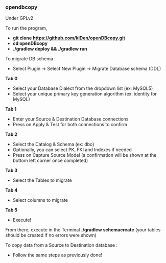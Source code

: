 ### opendbcopy

Under GPLv2

To run the program, 
- **git clone https://github.com/klDen/openDBcopy.git**
- **cd openDBcopy**
- **./gradlew deploy && ./gradlew run**

To migrate DB schema :

- Select Plugin -> Select New Plugin -> Migrate Database schema (DDL)

**Tab 0**
- Select your Database Dialect from the dropdown list (ex: MySQL5)
- Select your unique primary key generation algorithm (ex: identity for MySQL)

**Tab 1**
- Enter your Source & Destination Database connections 
- Press on Apply & Test for both connections to confirm

**Tab 2**
- Select the Catalog & Schema (ex: dbo)
- Optionally, you can select PK, FKI and Indexes if needed
- Press on Capture Source Model (a confirmation will be shown at the bottom left corner once completed)

**Tab 3**
- Select the Tables to migrate

**Tab 4**
- Select columns to migrate

**Tab 5**
- Execute!

From there, execute in the Terminal **./gradlew schemacreate** (your tables should be created if no errors were shown)

To copy data from a Source to Destination database :

- Follow the same steps as previously done!

